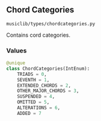 ## Chord Categories

`musiclib/types/chordcategories.py`

Contains cord categories.

### Values

```py
@unique
class ChordCategories(IntEnum):
    TRIADS = 0,
    SEVENTH = 1,
    EXTENDED_CHORDS = 2,
    OTHER_MAJOR_CHORDS = 3,
    SUSPENDED = 4,
    OMITTED = 5,
    ALTERATIONS = 6,
    ADDED = 7

```